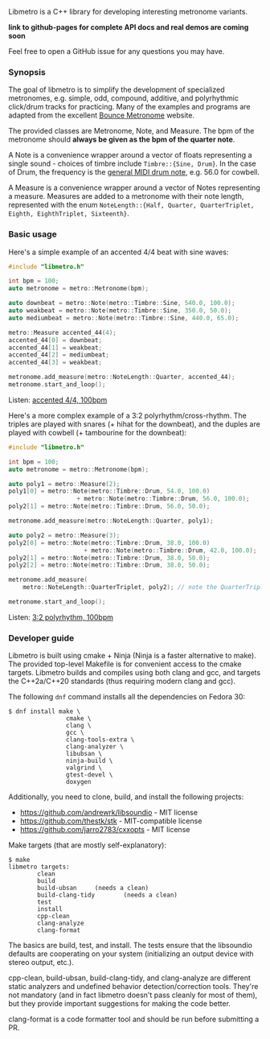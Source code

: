 Libmetro is a C++ library for developing interesting metronome variants.

**link to github-pages for complete API docs and real demos are coming soon**

Feel free to open a GitHub issue for any questions you may have.

### Synopsis

The goal of libmetro is to simplify the development of specialized metronomes, e.g. simple, odd, compound, additive, and polyrhythmic click/drum tracks for practicing. Many of the examples and programs are adapted from the excellent [Bounce Metronome](https://bouncemetronome.com/audio/downloadable-audio-clips/audio-clips-time-signatures-additive-rhythms-and-polyrhythm) website.

The provided classes are Metronome, Note, and Measure. The bpm of the metronome should **always be given as the bpm of the quarter note**.

A Note is a convenience wrapper around a vector of floats representing a single sound - choices of timbre include `Timbre::{Sine, Drum}`. In the case of Drum, the frequency is the [general MIDI drum note](https://en.wikipedia.org/wiki/General_MIDI#Percussion), e.g. 56.0 for cowbell.

A Measure is a convenience wrapper around a vector of Notes representing a measure. Measures are added to a metronome with their note length, represented with the enum `NoteLength::{Half, Quarter, QuarterTriplet, Eighth, EighthTriplet, Sixteenth}`.

### Basic usage

Here's a simple example of an accented 4/4 beat with sine waves:

```c++
#include "libmetro.h"

int bpm = 100;
auto metronome = metro::Metronome(bpm);

auto downbeat = metro::Note(metro::Timbre::Sine, 540.0, 100.0);
auto weakbeat = metro::Note(metro::Timbre::Sine, 350.0, 50.0);
auto mediumbeat = metro::Note(metro::Timbre::Sine, 440.0, 65.0);

metro::Measure accented_44(4);
accented_44[0] = downbeat;
accented_44[1] = weakbeat;
accented_44[2] = mediumbeat;
accented_44[3] = weakbeat;

metronome.add_measure(metro::NoteLength::Quarter, accented_44);
metronome.start_and_loop();
```

Listen: [accented 4/4, 100bpm](./.github/accented_4_4_demo.wav)

Here's a more complex example of a 3:2 polyrhythm/cross-rhythm. The triples are played with snares (+ hihat for the downbeat), and the duples are played with cowbell (+ tambourine for the downbeat):

```c++
#include "libmetro.h"

int bpm = 100;
auto metronome = metro::Metronome(bpm);

auto poly1 = metro::Measure(2);
poly1[0] = metro::Note(metro::Timbre::Drum, 54.0, 100.0)
                   + metro::Note(metro::Timbre::Drum, 56.0, 100.0);
poly2[1] = metro::Note(metro::Timbre::Drum, 56.0, 50.0);

metronome.add_measure(metro::NoteLength::Quarter, poly1);

auto poly2 = metro::Measure(3);
poly2[0] = metro::Note(metro::Timbre::Drum, 38.0, 100.0)
                     + metro::Note(metro::Timbre::Drum, 42.0, 100.0);
poly2[1] = metro::Note(metro::Timbre::Drum, 38.0, 50.0);
poly2[2] = metro::Note(metro::Timbre::Drum, 38.0, 50.0);

metronome.add_measure(
    metro::NoteLength::QuarterTriplet, poly2); // note the QuarterTriplet note length

metronome.start_and_loop();
```

Listen: [3:2 polyrhythm, 100bpm](./.github/poly_3_2_demo.wav)

### Developer guide

Libmetro is built using cmake + Ninja (Ninja is a faster alternative to make). The provided top-level Makefile is for convenient access to the cmake targets. Libmetro builds and compiles using both clang and gcc, and targets the C++2a/C++20 standards (thus requiring modern clang and gcc).

The following `dnf` command installs all the dependencies on Fedora 30:

```
$ dnf install make \
                cmake \
                clang \
                gcc \
                clang-tools-extra \
                clang-analyzer \
                libubsan \
                ninja-build \
                valgrind \
                gtest-devel \
                doxygen
```

Additionally, you need to clone, build, and install the following projects:

* https://github.com/andrewrk/libsoundio - MIT license
* https://github.com/thestk/stk - MIT-compatible license
* https://github.com/jarro2783/cxxopts - MIT license

Make targets (that are mostly self-explanatory):

```
$ make
libmetro targets:
        clean
        build
        build-ubsan     (needs a clean)
        build-clang-tidy        (needs a clean)
        test
        install
        cpp-clean
        clang-analyze
        clang-format
```

The basics are build, test, and install. The tests ensure that the libsoundio defaults are cooperating on your system (initializing an output device with stereo output, etc.).

cpp-clean, build-ubsan, build-clang-tidy, and clang-analyze are different static analyzers and undefined behavior detection/correction tools. They're not mandatory (and in fact libmetro doesn't pass cleanly for most of them), but they provide important suggestions for making the code better.

clang-format is a code formatter tool and should be run before submitting a PR.
